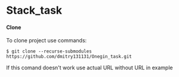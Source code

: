 # Stack_task

#### Clone

To clone project use commands:
```git
$ git clone --recurse-submodules https://github.com/dmitry131131/Onegin_task.git
```

If this comand doesn't work use actual URL without URL in example
